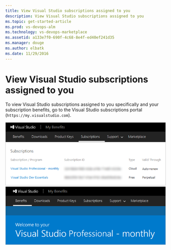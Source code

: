```yaml
---
title: View Visual Studio subscriptions assigned to you
description: View Visual Studio subscriptions assigned to you
ms.topic: get-started-article
ms.prod: vs-devops-alm
ms.technology: vs-devops-marketplace
ms.assetid: a133e7f0-690f-4c68-8e4f-ed40ef241d35
ms.manager: douge
ms.author: elbatk
ms.date: 11/29/2016
---
```


#	View Visual Studio subscriptions assigned to you

To view Visual Studio subscriptions assigned to you 
specifically and your subscription benefits, 
go to the Visual Studio subscriptions portal 
(```https://my.visualstudio.com```).

<img alt="Visual Studio subscriptions portal, Subscriptions" src="_img/buy-vs-subscriptions/view-assigned-subscription-list-subscriptions-portal.png" style="border: 1px solid #CCCCCC" />

<img alt="Visual Studio subscriptions portal, Benefits" src="_img/buy-vs-subscriptions/view-subscription-benefits-subscriptions-portal.png" style="border: 1px solid #CCCCCC" />
